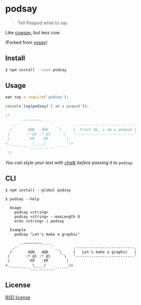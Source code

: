 # podsay

> Tell Peapod what to say

Like [cowsay](http://en.wikipedia.org/wiki/Cowsay), but less cow.

(Forked from [yosay](https://github.com/yeoman/yosay))


## Install

```sh
$ npm install --save podsay
```


## Usage

```js
var say = require('podsay');

console.log(podsay('I am a peapod'));

/*
      ..~~~~~~~~....
   ,-'              ``_       .--------------------------.
  /       d@b   d@b    `\     |  trust me, i am a peapod |
 |       :* @l :* @l     `\   '--------------------------'
 /        `PP   `PP        |
<._____     \____/          \>
       ````-----------``````
 */
```

*You can style your text with [chalk](https://github.com/sindresorhus/chalk) before passing it to `podsay`.*


## CLI

```
$ npm install --global podsay
```

```
$ podsay --help

  Usage
    podsay <string>
    podsay <string> --maxLength 8
    echo <string> | podsay

  Example
    podsay "Let's make a graphic"

      ..~~~~~~~~....
   ,-'              ``_       .--------------------------.
  /       d@b   d@b    `\     |   Let's make a graphic   |
 |       :* @l :* @l     `\   '--------------------------'
 /        `PP   `PP        |
<._____     \____/          \>
       ````-----------``````
```


## License

[BSD license](http://opensource.org/licenses/bsd-license.php)
